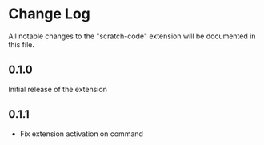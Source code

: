# Change Log

All notable changes to the "scratch-code" extension will be documented in this file.

## 0.1.0

Initial release of the extension

## 0.1.1

- Fix extension activation on command
